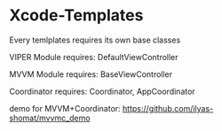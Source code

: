 # Xcode-Templates

Every temlplates requires its own base classes

VIPER Module requires: DefaultViewController

MVVM Module requires: BaseViewController

Coordinator requires: Coordinator, AppCoordinator

demo for MVVM+Coordinator: https://github.com/ilyas-shomat/mvvmc_demo
